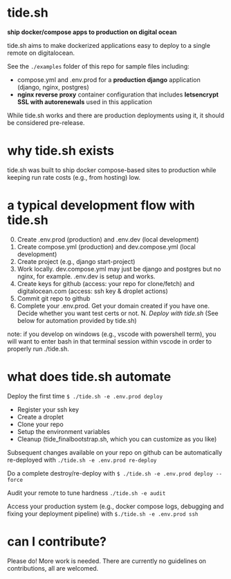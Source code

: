 # tide.sh
__ship docker/compose apps to production on digital ocean__

tide.sh aims to make dockerized applications easy to deploy to a single remote on digitalocean.

See the ```./examples``` folder of this repo for sample files including:

- compose.yml and .env.prod for a __production django__ application (django, nginx, postgres)
- __nginx reverse proxy__ container configuration that includes __letsencrypt SSL with autorenewals__ used in this application

While tide.sh works and there are production deployments using it, it should be considered pre-release.

# why tide.sh exists

tide.sh was built to ship docker compose-based sites to production while keeping run rate costs (e.g., from hosting) low.

# a typical development flow with tide.sh

0. Create .env.prod (production) and .env.dev (local development)
1. Create compose.yml (production) and dev.compose.yml (local development)
2. Create project (e.g., django start-project)
3. Work locally. dev.compose.yml may just be django and postgres but no nginx, for example. .env.dev is setup and works.
4. Create keys for github (access: your repo for clone/fetch) and digitalocean.com (access: ssh key & droplet actions)
5. Commit git repo to github
6. Complete your .env.prod. Get your domain created if you have one. Decide whether you want test certs or not.
N. _Deploy with tide.sh_ (See below for automation provided by tide.sh)

note: if you develop on windows (e.g., vscode with powershell term), you will want to enter bash in that terminal session within vscode in order to properly run ./tide.sh.

# what does tide.sh automate

Deploy the first time ```$ ./tide.sh -e .env.prod deploy```
- Register your ssh key
- Create a droplet
- Clone your repo
- Setup the environment variables
- Cleanup (tide_finalbootstrap.sh, which you can customize as you like)

Subsequent changes available on your repo on github can be automatically re-deployed with ```./tide.sh -e .env.prod re-deploy```

Do a complete destroy/re-deploy with ```$ ./tide.sh -e .env.prod deploy --force```

Audit your remote to tune hardness ```./tide.sh -e audit```

Access your production system (e.g., docker compose logs, debugging and fixing your deployment pipeline) with ```$./tide.sh -e .env.prod ssh```

# can I contribute?

Please do! More work is needed. There are currently no guidelines on contributions, all are welcomed.